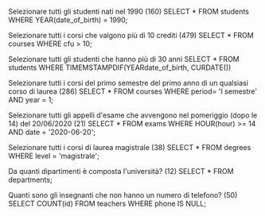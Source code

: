 Selezionare tutti gli studenti nati nel 1990 (160) SELECT * FROM students WHERE YEAR(date_of_birth) = 1990;

Selezionare tutti i corsi che valgono più di 10 crediti (479) SELECT * FROM courses WHERE cfu > 10;

Selezionare tutti gli studenti che hanno più di 30 anni SELECT * FROM students WHERE TIMEMSTAMPDIF(YEARdate_of_birth, CURDATE())

Selezionare tutti i corsi del primo semestre del primo anno di un qualsiasi corso di laurea (286) SELECT * FROM courses WHERE period= 'I semestre' AND year = 1;

Selezionare tutti gli appelli d'esame che avvengono nel pomeriggio (dopo le 14) del 20/06/2020 (21) SELECT * FROM exams WHERE HOUR(hour) >= 14 AND date = '2020-06-20';

Selezionare tutti i corsi di laurea magistrale (38) SELECT * FROM degrees WHERE level = 'magistrale';

Da quanti dipartimenti è composta l'università? (12) SELECT * FROM departments;

Quanti sono gli insegnanti che non hanno un numero di telefono? (50) SELECT COUNT(id) FROM teachers WHERE phone IS NULL;
